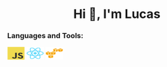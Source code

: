 <h1 align="center">Hi 👋, I'm Lucas</h1>

<h3 align="left">Languages and Tools:</h3>

<div>
  <img src="https://raw.githubusercontent.com/devicons/devicon/master/icons/javascript/javascript-original.svg" alt="javascript" width="40" height="30"
       style="max-width: 100%"/>
  <img src="https://raw.githubusercontent.com/devicons/devicon/master/icons/react/react-original.svg" alt="React" width="40" height="30"
       style="max-width: 100%"/>
    <img src="https://github.com/devicons/devicon/blob/master/icons/amazonwebservices/amazonwebservices-original.svg" alt="AWS" width="40" height="30"
       style="max-width: 100%"/>
</div>

